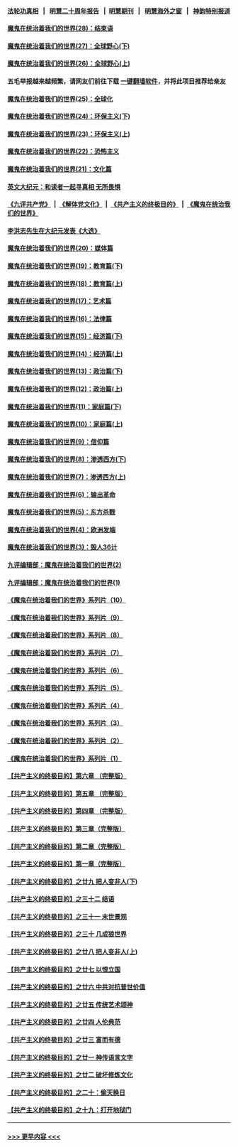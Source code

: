 #### [法轮功真相](https://github.com/gfw-breaker/truth/blob/master/README.md?t=0) &nbsp;&nbsp;|&nbsp;&nbsp; [明慧二十周年报告](https://github.com/gfw-breaker/mh-reports/blob/master/README.md?t=0) &nbsp;&nbsp;|&nbsp;&nbsp;[明慧期刊](https://github.com/gfw-breaker/mh-qikan) &nbsp;&nbsp;|&nbsp;&nbsp; [明慧海外之窗](https://github.com/gfw-breaker/mh-news/blob/master/README.md?t=0) &nbsp;&nbsp;|&nbsp;&nbsp; [神韵特别报道](https://github.com/gfw-breaker/mh-news/blob/master/shenyun.md?t=0)
#### [魔鬼在统治着我们的世界(28)：结束语](../pages/nsc422/n10936246.md?t=07071151) 
#### [魔鬼在统治着我们的世界(27)：全球野心(下)](../pages/nsc422/n10928319.md?t=07071151) 
#### [魔鬼在统治着我们的世界(26)：全球野心(上)](../pages/nsc422/n10900318.md?t=07071151) 
#### 五毛举报越来越频繁，请网友们前往下载 [一键翻墙软件](https://github.com/gfw-breaker/ssr-accounts)，并将此项目推荐给亲友
#### [魔鬼在统治着我们的世界(25)：全球化](../pages/nsc422/n10788205.md?t=07071151) 
#### [魔鬼在统治着我们的世界(24)：环保主义(下)](../pages/nsc422/n10695307.md?t=07071151) 
#### [魔鬼在统治着我们的世界(23)：环保主义(上)](../pages/nsc422/n10688613.md?t=07071151) 
#### [魔鬼在统治着我们的世界(22)：恐怖主义](../pages/nsc422/n10614727.md?t=07071151) 
#### [魔鬼在统治着我们的世界(21)：文化篇](../pages/nsc422/n10597706.md?t=07071151) 
#### [英文大纪元：和读者一起寻真相 无所畏惧](../pages/nsc422/n12542027.md?t=07071151) 
#### [《九评共产党》](https://github.com/begood0513/9ping.md/blob/master/README.md) &nbsp;|&nbsp; [《解体党文化》](../../../../jtdwh.md/blob/master/README.md)  &nbsp;|&nbsp; [《共产主义的终极目的》](../../../../gczydzjmd.md/blob/master/README.md) &nbsp;|&nbsp; [《魔鬼在统治我们的世界》](../../../../mgztzwmdsj.md/blob/master/README.md) 
#### [李洪志先生在大纪元发表《大选》](../pages/nsc422/n12534746.md?t=07071151) 
#### [魔鬼在统治着我们的世界(20)：媒体篇](../pages/nsc422/n10586579.md?t=07071151) 
#### [魔鬼在统治着我们的世界(19)：教育篇(下)](../pages/nsc422/n10564808.md?t=07071151) 
#### [魔鬼在统治着我们的世界(18)：教育篇(上)](../pages/nsc422/n10526970.md?t=07071151) 
#### [魔鬼在统治着我们的世界(17)：艺术篇](../pages/nsc422/n10499093.md?t=07071151) 
#### [魔鬼在统治着我们的世界(16)：法律篇](../pages/nsc422/n10485969.md?t=07071151) 
#### [魔鬼在统治着我们的世界(15)：经济篇(下)](../pages/nsc422/n10469975.md?t=07071151) 
#### [魔鬼在统治着我们的世界(14)：经济篇(上)](../pages/nsc422/n10457370.md?t=07071151) 
#### [魔鬼在统治着我们的世界(13)：政治篇(下)](../pages/nsc422/n10448270.md?t=07071151) 
#### [魔鬼在统治着我们的世界(12)：政治篇(上)](../pages/nsc422/n10444576.md?t=07071151) 
#### [魔鬼在统治着我们的世界(11)：家庭篇(下)](../pages/nsc422/n10440961.md?t=07071151) 
#### [魔鬼在统治着我们的世界(10)：家庭篇(上)](../pages/nsc422/n10435448.md?t=07071151) 
#### [魔鬼在统治着我们的世界(9)：信仰篇](../pages/nsc422/n10432159.md?t=07071151) 
#### [魔鬼在统治着我们的世界(8)：渗透西方(下)](../pages/nsc422/n10429603.md?t=07071151) 
#### [魔鬼在统治着我们的世界(7)：渗透西方(上)](../pages/nsc422/n10426013.md?t=07071151) 
#### [魔鬼在统治着我们的世界(6)：输出革命](../pages/nsc422/n10421536.md?t=07071151) 
#### [魔鬼在统治着我们的世界(5)：东方杀戮](../pages/nsc422/n10417707.md?t=07071151) 
#### [魔鬼在统治着我们的世界(4)：欧洲发端](../pages/nsc422/n10414890.md?t=07071151) 
#### [魔鬼在统治着我们的世界(3)：毁人36计](../pages/nsc422/n10411583.md?t=07071151) 
#### [九评编辑部：魔鬼在统治着我们的世界(2)](../pages/nsc422/n10410036.md?t=07071151) 
#### [九评编辑部：魔鬼在统治着我们的世界(1)](../pages/nsc422/n10406825.md?t=07071151) 
#### [《魔鬼在统治着我们的世界》系列片（10）](../pages/nsc422/n12292670.md?t=07071151) 
#### [《魔鬼在统治着我们的世界》系列片（9）](../pages/nsc422/n12290859.md?t=07071151) 
#### [《魔鬼在统治着我们的世界》系列片（8）](../pages/nsc422/n12287445.md?t=07071151) 
#### [《魔鬼在统治着我们的世界》系列片（7）](../pages/nsc422/n12283425.md?t=07071151) 
#### [《魔鬼在统治着我们的世界》系列片（6）](../pages/nsc422/n12282314.md?t=07071151) 
#### [《魔鬼在统治着我们的世界》系列片（5）](../pages/nsc422/n12281419.md?t=07071151) 
#### [《魔鬼在统治着我们的世界》系列片（4）](../pages/nsc422/n12274024.md?t=07071151) 
#### [《魔鬼在统治着我们的世界》系列片（3）](../pages/nsc422/n12271322.md?t=07071151) 
#### [《魔鬼在统治着我们的世界》系列片（2）](../pages/nsc422/n12269049.md?t=07071151) 
#### [《魔鬼在统治着我们的世界》系列片（1）](../pages/nsc422/n12267575.md?t=07071151) 
#### [【共产主义的终极目的】第六章 （完整版）](../pages/nsc422/n11428913.md?t=07071151) 
#### [【共产主义的终极目的】第五章 （完整版）](../pages/nsc422/n11428912.md?t=07071151) 
#### [【共产主义的终极目的】第四章 （完整版）](../pages/nsc422/n11428907.md?t=07071151) 
#### [【共产主义的终极目的】第三章（完整版）](../pages/nsc422/n11428848.md?t=07071151) 
#### [【共产主义的终极目的】第二章（完整版）](../pages/nsc422/n11428831.md?t=07071151) 
#### [【共产主义的终极目的】第一章（完整版）](../pages/nsc422/n11417651.md?t=07071151) 
#### [【共产主义的终极目的】之廿九 把人变非人(下)](../pages/nsc422/n11344140.md?t=07071151) 
#### [【共产主义的终极目的】之三十二 结语](../pages/nsc422/n11360535.md?t=07071151) 
#### [【共产主义的终极目的】之三十一 末世景观](../pages/nsc422/n11351129.md?t=07071151) 
#### [【共产主义的终极目的】之三十 几成狼世界](../pages/nsc422/n11348280.md?t=07071151) 
#### [【共产主义的终极目的】之廿八 把人变非人(上)](../pages/nsc422/n11340492.md?t=07071151) 
#### [【共产主义的终极目的】之廿七 以恨立国](../pages/nsc422/n11336944.md?t=07071151) 
#### [【共产主义的终极目的】之廿六 中共对抗普世价值](../pages/nsc422/n11324785.md?t=07071151) 
#### [【共产主义的终极目的】之廿五 传统艺术颂神](../pages/nsc422/n11296396.md?t=07071151) 
#### [【共产主义的终极目的】之廿四 人伦典范](../pages/nsc422/n11296397.md?t=07071151) 
#### [【共产主义的终极目的】之廿三 富而有德](../pages/nsc422/n11283598.md?t=07071151) 
#### [【共产主义的终极目的】之廿一 神传语言文字](../pages/nsc422/n11263265.md?t=07071151) 
#### [【共产主义的终极目的】之廿二 破坏修炼文化](../pages/nsc422/n11245728.md?t=07071151) 
#### [【共产主义的终极目的】之二十：偷天换日](../pages/nsc422/n11238846.md?t=07071151) 
#### [【共产主义的终极目的】之十九：打开地狱门](../pages/nsc422/n11206376.md?t=07071151) 

----
#### [ >>> 更早内容 <<< ](../indexes/nsc422-earlier.md)
